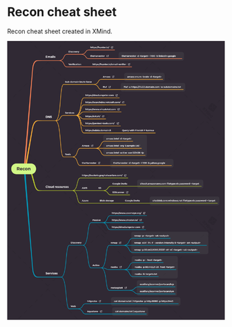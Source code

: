 # Recon cheat sheet

Recon cheat sheet created in XMind.

![Recon cheat sheet](Recon.png "Recon cheat sheet")
